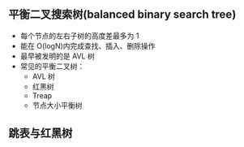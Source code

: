 ## 平衡二叉搜索树(balanced binary search tree)

- 每个节点的左右子树的高度差最多为 1
- 能在 O(logN)内完成查找、插入、删除操作
- 最早被发明的是 AVL 树
- 常见的平衡二叉树：
  - AVL 树
  - 红黑树
  - Treap
  - 节点大小平衡树

## 跳表与红黑树
